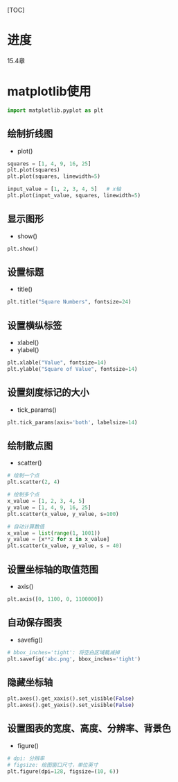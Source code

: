 
[TOC]

# 进度
15.4章

# matplotlib使用
```python
import matplotlib.pyplot as plt
```

## 绘制折线图
* plot()
```python
squares = [1, 4, 9, 16, 25]
plt.plot(squares)
plt.plot(squares, linewidth=5)

input_value = [1, 2, 3, 4, 5]   # x轴
plt.plot(input_value, squares, linewidth=5)
```

## 显示图形
* show()
```python
plt.show()
```

## 设置标题
* title()
```python
plt.title("Square Numbers", fontsize=24)
```

## 设置横纵标签
* xlabel()
* ylabel()
```python
plt.xlable("Value", fontsize=14)
plt.ylable("Square of Value", fontsize=14)
```

## 设置刻度标记的大小
* tick_params()
```python
plt.tick_params(axis='both', labelsize=14)
```

## 绘制散点图
* scatter()
```python
# 绘制一个点
plt.scatter(2, 4)

# 绘制多个点
x_value = [1, 2, 3, 4, 5]
y_value = [1, 4, 9, 16, 25]
plt.scatter(x_value, y_value, s=100)

# 自动计算数值
x_value = list(range(1, 1001))
y_value = [x**2 for x in x_value]
plt.scatter(x_value, y_value, s = 40)
```

## 设置坐标轴的取值范围
* axis()
```python
plt.axis([0, 1100, 0, 1100000])
```

## 自动保存图表
* savefig()
```python
# bbox_inches='tight': 将空白区域裁减掉
plt.savefig('abc.png', bbox_inches='tight')
```

## 隐藏坐标轴
```python
plt.axes().get_xaxis().set_visible(False)
plt.axes().get_yaxis().set_visible(False)
```

## 设置图表的宽度、高度、分辨率、背景色
* figure()
```python
# dpi: 分辨率
# figsize: 绘图窗口尺寸，单位英寸
plt.figure(dpi=128, figsize=(10, 6))
```